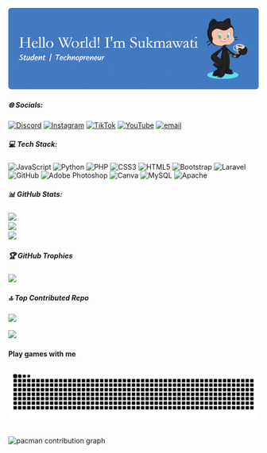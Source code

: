 ![sukma](img/github-header-image.png)
<!-- 
##### Skills

[![My Skills](https://skillicons.dev/icons?i=java,nodejs,html,css,php,javascript,laravel&theme=light)](https://skillicons.dev)

<img src="https://img.shields.io/badge/HTML5-E34F26?style=for-the-badge&logo=html5&logoColor=white" />
<img src="https://img.shields.io/badge/CSS3-1572B6?style=for-the-badge&logo=css3&logoColor=white" />
<img src="https://img.shields.io/badge/JavaScript-323330?style=for-the-badge&logo=javascript&logoColor=F7DF1E" />
<img src="https://img.shields.io/badge/PHP-777BB4?style=for-the-badge&logo=php&logoColor=white" />
<img src="https://img.shields.io/badge/C%23-239120?style=for-the-badge&logo=csharp&logoColor=white "/>
<img src="https://img.shields.io/badge/C%2B%2B-00599C?style=for-the-badge&logo=c%2B%2B&logoColor=white "/>
<img src="https://img.shields.io/badge/Ruby-CC342D?style=for-the-badge&logo=ruby&logoColor=white" />
<img src="https://img.shields.io/badge/Python-FFD43B?style=for-the-badge&logo=python&logoColor=blue "/>
<img src="https://img.shields.io/badge/Bootstrap-563D7C?style=for-the-badge&logo=bootstrap&logoColor=white" />
<img src="https://img.shields.io/badge/Laravel-FF2D20?style=for-the-badge&logo=laravel&logoColor=white" />


##### Connect with me

![https://www.instagram.com/sukmawtyyy___/](https://img.shields.io/badge/Instagram-E4405F?style=for-the-badge&logo=instagram&logoColor=white) ![tiktok.com/@spamabumh4_](https://img.shields.io/badge/TikTok-000000?style=for-the-badge&logo=tiktok&logoColor=white) ![https://www.threads.com/@sukmawtyyy___](https://img.shields.io/badge/Threads-000000?style=for-the-badge&logo=Threads&logoColor=white)

##### My Github Stats

![Sukma's GitHub stats](https://github-readme-stats.vercel.app/api?username=sukm4wtyy&show_icons=true&theme=gruvbox) -->

##### 🌐 Socials:
[![Discord](https://img.shields.io/badge/Discord-%237289DA.svg?logo=discord&logoColor=white)](https://discord.gg/sukma28_58267) [![Instagram](https://img.shields.io/badge/Instagram-%23E4405F.svg?logo=Instagram&logoColor=white)](https://instagram.com/https://www.instagram.com/sukmawtyyy___/) [![TikTok](https://img.shields.io/badge/TikTok-%23000000.svg?logo=TikTok&logoColor=white)](https://tiktok.com/@tiktok.com/@spamabumh4_) [![YouTube](https://img.shields.io/badge/YouTube-%23FF0000.svg?logo=YouTube&logoColor=white)](https://youtube.com/@https://www.youtube.com/@sukmawati9661) [![email](https://img.shields.io/badge/Email-D14836?logo=gmail&logoColor=white)](mailto:sukmawati.h.buton@gmail.com) 

##### 💻 Tech Stack:
![JavaScript](https://img.shields.io/badge/javascript-%23323330.svg?style=for-the-badge&logo=javascript&logoColor=%23F7DF1E) ![Python](https://img.shields.io/badge/python-3670A0?style=for-the-badge&logo=python&logoColor=ffdd54) ![PHP](https://img.shields.io/badge/php-%23777BB4.svg?style=for-the-badge&logo=php&logoColor=white) ![CSS3](https://img.shields.io/badge/css3-%231572B6.svg?style=for-the-badge&logo=css3&logoColor=white) ![HTML5](https://img.shields.io/badge/html5-%23E34F26.svg?style=for-the-badge&logo=html5&logoColor=white) ![Bootstrap](https://img.shields.io/badge/bootstrap-%238511FA.svg?style=for-the-badge&logo=bootstrap&logoColor=white) ![Laravel](https://img.shields.io/badge/laravel-%23FF2D20.svg?style=for-the-badge&logo=laravel&logoColor=white) ![GitHub](https://img.shields.io/badge/github-%23121011.svg?style=for-the-badge&logo=github&logoColor=white) ![Adobe Photoshop](https://img.shields.io/badge/adobe%20photoshop-%2331A8FF.svg?style=for-the-badge&logo=adobe%20photoshop&logoColor=white) ![Canva](https://img.shields.io/badge/Canva-%2300C4CC.svg?style=for-the-badge&logo=Canva&logoColor=white) ![MySQL](https://img.shields.io/badge/mysql-4479A1.svg?style=for-the-badge&logo=mysql&logoColor=white) ![Apache](https://img.shields.io/badge/apache-%23D42029.svg?style=for-the-badge&logo=apache&logoColor=white)
##### 📊 GitHub Stats:
![](https://github-readme-stats.vercel.app/api?username=sukm4wtyy&theme=gruvbox&hide_border=false&include_all_commits=true&count_private=false)<br/>
![](https://nirzak-streak-stats.vercel.app/?user=sukm4wtyy&theme=gruvbox&hide_border=false)<br/>
![](https://github-readme-stats.vercel.app/api/top-langs/?username=sukm4wtyy&theme=gruvbox&hide_border=false&include_all_commits=true&count_private=false&layout=compact)

##### 🏆 GitHub Trophies
![](https://github-profile-trophy.vercel.app/?username=sukm4wtyy&theme=radical&no-frame=false&no-bg=true&margin-w=4)

##### 🔝 Top Contributed Repo
![](https://github-contributor-stats.vercel.app/api?username=sukm4wtyy&limit=5&theme=dark&combine_all_yearly_contributions=true)

[![](https://visitcount.itsvg.in/api?id=sukm4wtyy&icon=0&color=0)](https://visitcount.itsvg.in)

<!-- Proudly created with GPRM ( https://gprm.itsvg.in ) -->

<h4 align="left">Play games with me</h2>

###

<img src="https://raw.githubusercontent.com/sukm4wtyy/sukm4wtyy/output/snake.svg" alt="Snake animation" />

###

<picture>
  <source media="(prefers-color-scheme: dark)" srcset="https://raw.githubusercontent.com/sukm4wtyy/sukm4wtyy/output/pacman-contribution-graph-dark.svg">
  <source media="(prefers-color-scheme: light)" srcset="https://raw.githubusercontent.com/sukm4wtyy/sukm4wtyy/output/pacman-contribution-graph.svg">
  <img alt="pacman contribution graph" src="https://raw.githubusercontent.com/sukm4wtyy/sukm4wtyy/output/pacman-contribution-graph.svg">
</picture>

###
